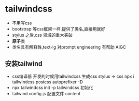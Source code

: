 # tailwindcss

- 不用写css
- bootstrap 等css框架一样,提供了类名,直接用就好
- stylus 之后,css 领域的重大突破
- **原子**类
- 类名具有解释性,text-lg 对prompt engineering 有帮助 AIGC

## 安装tailwind
  
- css编译器
  开发的时候用tailwindcss 生成css
  stylus -> css
  npx i tailwindcss postcss autoprefixer -D
- npx tailwindcss init -p 
  tailwindcss 初始化
- tailwind.config.js 配置文件
  content